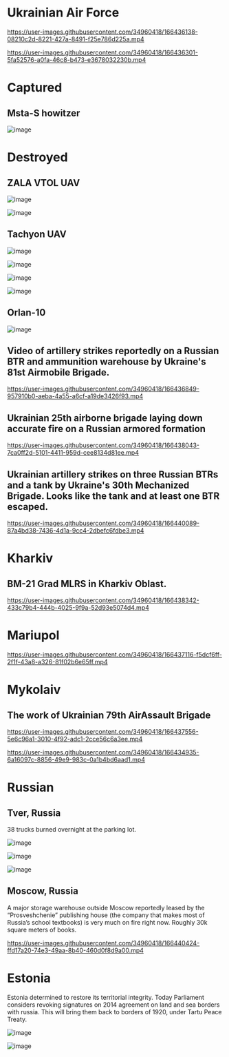 # Ukrainian Air Force

https://user-images.githubusercontent.com/34960418/166436138-08210c2d-8221-427a-8491-f25e786d225a.mp4

https://user-images.githubusercontent.com/34960418/166436301-5fa52576-a0fa-46c8-b473-e3678032230b.mp4


# Captured

## Msta-S howitzer

![image](https://user-images.githubusercontent.com/34960418/166439270-50cdaf26-fb41-408b-b4ce-0e7e882bb271.png)



# Destroyed

## ZALA VTOL UAV

![image](https://user-images.githubusercontent.com/34960418/166433921-1ce0eb99-4131-4f63-aea7-9b5b06be7ec6.png)

![image](https://user-images.githubusercontent.com/34960418/166433948-977a8ce2-4c49-4e8c-9e1e-68aa5a269988.png)


## Tachyon UAV

![image](https://user-images.githubusercontent.com/34960418/166434013-9e22e734-3bac-4adb-a9d7-c118dfe3c816.png)

![image](https://user-images.githubusercontent.com/34960418/166434025-4e09887b-349d-4222-8194-3d8f6e4a4f9a.png)

![image](https://user-images.githubusercontent.com/34960418/166434038-6891d8c2-c32b-485e-bc5d-4ed799a29e39.png)

![image](https://user-images.githubusercontent.com/34960418/166434046-ebe719ab-6a05-44d7-a661-04e8d00ad1d8.png)


## Orlan-10

![image](https://user-images.githubusercontent.com/34960418/166435232-242f16d5-e85e-4995-9e41-54b5f01b925b.png)


## Video of artillery strikes reportedly on a Russian BTR and ammunition warehouse by Ukraine's 81st Airmobile Brigade.

https://user-images.githubusercontent.com/34960418/166436849-957910b0-aeba-4a55-a6cf-a19de3426f93.mp4


## Ukrainian 25th airborne brigade laying down accurate fire on a Russian armored formation

https://user-images.githubusercontent.com/34960418/166438043-7ca0ff2d-5101-4411-959d-cee8134d81ee.mp4


## Ukrainian artillery strikes on three Russian BTRs and a tank by Ukraine's 30th Mechanized Brigade. Looks like the tank and at least one BTR escaped. 

https://user-images.githubusercontent.com/34960418/166440089-87a4bd38-7436-4d1a-9cc4-2dbefc6fdbe3.mp4


# Kharkiv

## BM-21 Grad MLRS in Kharkiv Oblast. 

https://user-images.githubusercontent.com/34960418/166438342-433c79b4-444b-4025-9f9a-52d93e5074d4.mp4


# Mariupol

https://user-images.githubusercontent.com/34960418/166437116-f5dcf6ff-2f1f-43a8-a326-81f02b6e65ff.mp4


# Mykolaiv

## The work of Ukrainian 79th AirAssault Brigade

https://user-images.githubusercontent.com/34960418/166437556-5e6c96a1-3010-4f92-adc1-2cce56c6a3ee.mp4

https://user-images.githubusercontent.com/34960418/166434935-6a16097c-8856-49e9-983c-0a1b4bd6aad1.mp4


# Russian

## Tver, Russia

38 trucks burned overnight at the parking lot.

![image](https://user-images.githubusercontent.com/34960418/166435445-193b0ed7-5fae-4604-9ecb-b6ec50979de8.png)

![image](https://user-images.githubusercontent.com/34960418/166435451-7ec00bc7-0163-4d1e-a02c-61e0f741417e.png)

![image](https://user-images.githubusercontent.com/34960418/166435462-1c1f9fc1-b4d0-4ad2-9e26-35afaa86b9b1.png)


## Moscow, Russia

A major storage warehouse outside Moscow reportedly leased by the “Prosveshchenie” publishing house (the company that makes most of Russia’s school textbooks) is very much on fire right now. Roughly 30k square meters of books.

https://user-images.githubusercontent.com/34960418/166440424-ffd17a20-74e3-49aa-8b40-460d0f8d9a00.mp4





# Estonia 

Estonia determined to restore its territorial integrity. Today Parliament considers revoking signatures on 2014 agreement on land and sea borders with russia. This will bring them back to borders of 1920, under Tartu Peace Treaty.

![image](https://user-images.githubusercontent.com/34960418/166435879-7792bcd7-bdfb-4050-b6da-c4e162242696.png)

![image](https://user-images.githubusercontent.com/34960418/166437242-77797a4e-e4c4-4095-95d4-1a8fdc09ea2e.png)



